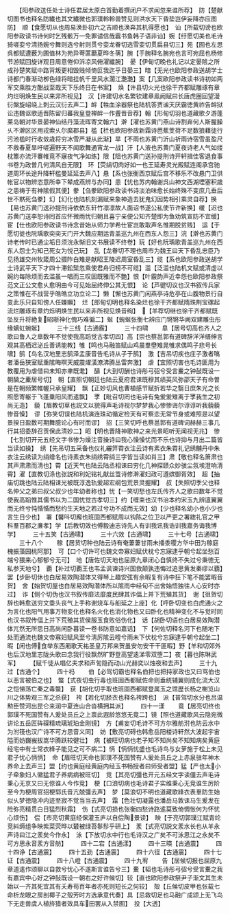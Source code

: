 <!-- { "loadSidebar": true } -->
　　【阳参政送任处士诗任君居太原白首勤着撰闭户不求闻忽来谁所荐】　防【楚献切图书也释名防纎也其文纎微也郭璞軨軨兽赞见则洪水天下昏垫岂伊妄降亦应图防】　顺【食愿切从也周易涣卦初六之吉顺也涣奔其机得愿也】　讪【所载切谤也欧阳参政读书诗何时乞残骸万一免罪谴信哉蠧书鱼韩子语非讪】婉【纡愿切美也毛诗猗嗟娈兮清扬婉兮舞则选兮射则贯兮娈龙眷切选雪娈切贯扁县切三】苑【囿也左思呉都赋遭薮为圃值林为苑异荂蓲蘛夏晔冬蒨】腕【手腕释名腕宛也言可宛屈也杨修节游赋回旋详观目周意倦仰泝凉风俯濯纎腕】　晏【伊甸切晚也礼记以定晏隂之所成孙楚笑赋中路背叛更相毁贱倾倚叵我迄乎日晏三】暗【无光也欧阳参政送胡学士诗都门春渐动栁色绿将暗挂帆千里风水濶江灔灔】案【几案欧阳参政读书诗初如两军交乘胜方酣战至哉天下乐终日在书案】　焕【许县切火光也徐干齐都赋雕琢有章灼烂明焕生民以来非所视见】　汉【许建切水名繁钦建章鳯阙赋曰长唐虎圈回望漫衍槃旋岹峣上刺云汉衍去声二】衅【牲血涂器祭也陆机答贾谧天厌霸徳黄祚告衅狱讼违魏讴歌适晋陈留归蕃我皇登禅衅一作舋晋音荐】翰【形甸切羽也道藏歌夕游蓬莱岛朝对华景晏神仙结丹藻流晖寄文翰六】澣【濯也苏黄门燕山诗割弃何人斯腥臊乆不澣区区用戎索乆尔縻郡县】槛【栏也欧阳参政新霜诗芭蕉芰荷不足数狼藉徒行污池槛时行收敛歳将穷冰雪严凝从此渐】旱【不雨也苏黄门沂山祈雨诗宿雪虽盈尺不救春夏旱吁嗟遍野天不闻歌舞通宵龙一战】汗【人液也苏黄门夏夜诗老人气如缕枕簟亦流汗褰帷竟不寐夜气净如练】限【阻也苏黄门送孙提刑诗开轩揖佳客退食事书卷为政曽几何清风自无限】　环【荧绢切肉好如一也王延寿灵光殿赋连阁承宫驰道周环长途升降轩槛曼延延去声八】悬【系也张衡西京赋后宫不移乐不改悬门卫供帐官以物辨恣意所幸下辇成燕辨与办同】患【忧也苏内翰谢呉山神文西湖堙塞积歳之患祷于有神隂假其便】豢【刍豢欧阳参政读书诗淡泊味愈长始终殊不变庶几垂后世不黙死刍豢】幻【幻化也陆机刻漏赋来象神造去犹鬼幻因势相引乘灵自荐】换【易也苏黄门送孙提刑诗依依东轩竹凛凛故人面诏书遂公私使节许新换】缓【迟也苏黄门送李恕诗囘首应怀微雨忧归朝且喜宁亲便公知齐楚即为鱼劝筑宣防不宜缓】宦【仕也欧阳参政读书诗念昔始从师力学希仕宦岂敢取声名惟期脱贫贱】　运【于愿切徙也阮瑀歌奕奕天门开大魏应期运青盖巡九州在西东人怨三】浣【澣也苏黄门诗老传时已通尘垢日须浣永惭旧文书展读不终卷】玩【好也阮瑀歌青盖巡九州在西东人怨士为知己死女为悦己玩】　乱【龙眷切不理也周市为魏王曰天下昏乱忠臣乃见扬雄交州牧箴周公摄阼白雉是献昭王陵迟周室昏乱三】缆【系也欧阳参政送胡学士诗武平天下才四十滞鈆椠忽乘使君舟归榜不可缆】滥【泛滥也陆机文赋或清虚以婉约每除烦而去滥虽一唱而三叹固既雅而不艶】恨【叶霰韵声近幸怨也欧阳参政祭范文正公文愈乆愈明由今可见始屈终伸公其无恨】　论【芦徤切议也汉书叙传兵家之策惟在不战营乎皓皓立功立论二】懒【懈也苏黄门闲燕亭诗危亭在山腹物景行自变此乐只自知傍人任嫌嬾】　烂【郎甸切明也释名染烂也徐干齐都赋隋珠荆宝磥起流烂雕琢有章灼烁明焕生民以来非所视见焕音绚】　【羊荐切继也徐干齐都赋既坠反升将絶复昭晣神化傀巧难徧二】蜒【蜿蜒张衡七辨应门锵锵华阙双建雕虫彤缘螭虹蜿蜒】
　　三十三线【古通霰】
　　三十四啸
　　臯【居号切高也齐人之歌曰鲁人之臯数年不觉使我高蹈觉古孝切四】高【崇也蔡邕郭有道碑辞洋洋缙绅言观其高栖迟泌丘善诱能教】雊【鸣也马融笛赋山鸡晨羣壄雉晁雊求偶鸣子悲号长啸】鹄【鸟名汉地里志鹄泽孟康音告毛诗从子于鹄】　激【吉吊切疾也庄子激者嗃者潘岳狭室赋重隂晦暝天威震燿潢潦沸腾丛雷奔激】　虐【宜照切害也毛诗匪用为教覆用为虐借曰未知亦聿既耄】　醻【大到切酬也诗彤弓弨兮受言櫜之钟鼔既设一朝醻之櫜居号切】　朝【直照切朝廷也陆云夏府君诔既穆其绩英风弥邵天子有命曽是在朝频繁帷幄只承皇耀】　飘【正妙切风也曹植感节赋折若华之翳日庶朱光之长照愿寄躯于飞蓬乗阳风而逺飘】　罦【毗召切罔也毛诗有兔爰爰雉离于罦我生之初尚无造】　藐【眉教切草也説文以貌得声毛诗视尔梦梦我心惨惨诲尔谆谆听我藐藐惨音懆】　谬【弥笑切误也陆机演连珠动循定检天有可察恋无常节身或难照是以望景揆日盈数可期舞臆论心有时而谬】　招【三笑切呼也蔡邕郭有道碑词赫赫三事几行其招委辞召贡保此清妙二】昭【明也晋降神歌神之来光景昭听无闻视无兆】　惨【七到切开元五经文字书惨为燥注音操诗曰我心懆懆忧而不乐也诗抑与月出二篇皆当读如操】　绣【先吊切五采备也仪礼纚笄霄衣注云诗有素衣朱霄礼记绣黼丹中朱衣注云绣读为绡缯名也诗素衣朱绡绣霄绡三字皆当读如肖三】肃【敬也释名箫肃也其声肃肃而清也】霄【近天气也陆云陆丞相诔曰穷化几神探赜众妙骇尘氛埃澄响清霄】濯【直教切涤也张説和利妃铭礼献丝茧诗修澣濯妇政可遵嫔御胥效】　超【抽庙切跳也陆云陆相诔光被既淳逸轨爰超宏纲包荒景灵握耀】　叔【失照切季父也释名仲父之弟曰叔父叔少也年幼者称也】忧【一笑切愁也左氏传齐人之歌曰数年不觉使我高蹈惟其儒书以为二国忧觉古孝切三】约【缠束也汉书治本约宋玉九辨邅翼翼而无终兮忳惛惛而愁约生天地之若过兮功不成而无效】幼【少也释名幼小也小少也言生日少也】　署【馨呌切廨也班固西都赋周以钩陈之位卫以严更之署緫礼官之甲科羣百郡之亷孝】学【后教切效也傅毅迪志诗先人有训我讯我诰训我嘉务诲我博学】
　　三十五笑【古通啸】
　　三十六效【古通啸】
　　三十七号【古通啸】
　　三十八个
　　稼【居货切种也陆云诗有奄萋萋甘雨未播黍稷方华中田为稼庭槐振藻园桃阿那】　可【口个切许可也魏文帝寡妇赋伏枕兮忘寐逮乎朝兮起坐愁百端兮猥来心郁郁兮无可】　地【唐佐切天地也屈原九章闭心自慎终不失过兮秉徳无私参天地兮】　覇【补过切覇王也韦孟讽谏诗兴国救颠孰违悔过追思黄发秦缪以覇】　罢【步卧切休也白居易效陶潜体又得琴上趣安弦有余暇复有诗中狂下笔不能罢暇音贺】　舍【始贺切屋也白居易效陶濳体所以隂雨中经旬不出舍始悟独往人心安时亦过】　诈【侧个切伪也汉书叙传靡法靡度民肆其诈偪上并下荒殖其货】　谢【徂贺切辞也韩愈送穷文埀头丧气上手称谢烧车与船延之上座】化【呼卧切变也白虎通火之为言化也阳气用事万物变化也释名火化也消化物也又曰卧化也精神变化不与觉时同也汉书叙传偪上并下荒殖其货侯服玉食败俗伤化】　话【胡卧切语也白居易效陶潜体兀然无所思日高尚闲卧暮读一卷书防意如嘉话】　下【何佐切释名河下也随地下处而通流也魏文帝寡妇赋风至兮淸厉隂云曀兮雨未下伏枕兮忘寐逮乎朝兮起坐二】暇【闲也傅食举东西厢歌天祐圣皇万邦来贺虽安勿安干干匪暇】野【羊和切郊外也后汉地里志陇头歌曰念我行役飘然旷野登高望逺涕零双堕二】夜【暮也陈琳武军】
　　【赋千徒从唱亿夫求和声訇隐而动山光赫奕以烛夜和去声】
　　三十九过【古通个】
　　四十祃
　　伯【必驾切霸也释名伯把也把持家政也又曰骂伯也以恶言被伯之也】　螫【式夜切虫行毒也班固西都赋佐命则垂统辅翼则成化流大汉之恺悌荡亡秦之毒螫】　获【胡化切手取也班固西都赋登属玉之馆歴长杨之榭览山川之体势观三军之杀获】　袴【若化切胫衣也释名袴跨也】　派【普驾切水分也吕温勲臣赞河出昆仑来润中夏连山合沓横拥其派】
　　四十一漾
　　竟【居亮切终也郭璞不死国赞有人爰处员丘之上禀此遐龄悠悠无竟二】镜【照也道藏歌风云隐宛微讲论五岳匠砗磲精琉璃琥珀金刚镜】　方【甫妄切毛诗不可方尔雅舫泭也防云水中为泭筏也汉广诗不可方思音义同】　妨【敷亮切碍也韩愈岳阳楼诗轩然大波起宇宙隘而妨巍峩拔嵩华腾跃较徤壮】　病【被旺切病也老子知不知尚矣不知知病矣黄庭经宅中有士常衣綘子能见之可不病二】怲【怲怲忧盛也毛诗鸟与女萝施于松上未见君子忧心怲怲】　命【眉旺切天命也郭璞不死国赞有人爰处员丘之上赤泉驻年神木养命上去声三】盟【约也黄庭经黄庭内经玉书畅授者曰师受者盟】猛【严也太小子牵象妇人徽猛君子养病病被旺切】　竞【其亮切彊也开元五经文字读僵去声毛诗秉心无京又曰无倞谁人今作竞】　梗【口浪切病也毛诗君子实维秉心无竞谁生厉阶至今为梗周官招梗郓氏音亢兢彊去声】　梦【莫浪切不明也道藏歌綘衣表羣防生始似乆梦徳隐冲内迹至寂不觉当当去声】　霜【色壮切凝露也潘岳马敦诔马生爰发在险弥亮精贯白日猛烈秋霜】　伤【式亮切损也张衡四愁诗路逺莫致倚惆怅何为怀忧心烦伤】　偿【市亮切黄庭经保灌玉庐以自偿陶景读】　映【于亮切郭璞江赋青纶竞紏缛组争映紫菜荧晔以樷被绿苔鬖髿乎研上】　羕【式亮切説文羕水长也从羊永声诗曰江之羕矣今作永】　泳【下放切水中行也毛诗汉之广矣不可泳思江之永矣不可方思永音羕方音舫】
　　四十二宕【古通漾】
　　四十三暎【古通震】
　　四十四诤【古通震】
　　四十五劲【古通震】
　　四十六径【古通震】
　　四十七证【古通震】
　　四十八嶝【古通震】
　　四十九宥
　　告【居候切报也屈原九章道逺作颂聊以自救兮忧心不遂斯言谁告兮三】櫜【韬也毛诗彤弓弨兮受言櫜之我有嘉宾中心好之钟鼔既设一朝右之好许候切】较【直也欧阳参政祭尹子渐文其生未始以一齐其死宜其有夭寿苟百年者亦死则短长之何较】　殻【丘候切皮甲也张载七命析龙眼之房剖椰子之殻芳时方选承意代奏】具【忌救切足也马融广成颂上无飞鸟下无走兽虞人植旍猎者效具车田罢从入禁囿】　投【大透】
